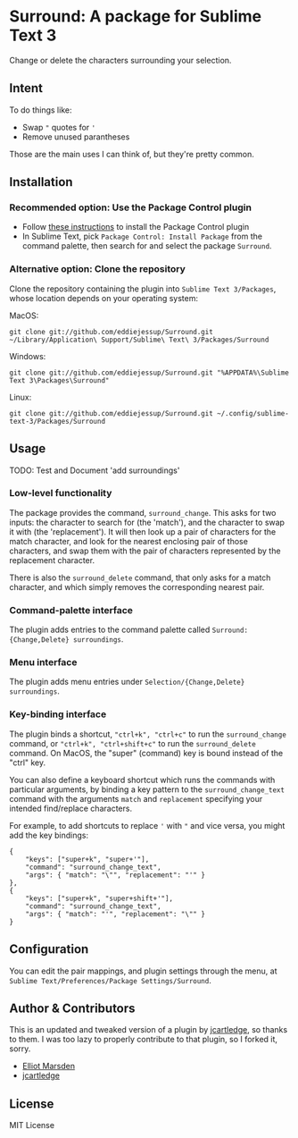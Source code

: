 # Surround: A package for Sublime Text 3

Change or delete the characters surrounding your selection.

## Intent

To do things like:

- Swap `"` quotes for `'`
- Remove unused parantheses

Those are the main uses I can think of, but they're pretty common.

## Installation

### Recommended option: Use the Package Control plugin

- Follow [these instructions](http://wbond.net/sublime_packages/package_control) to install the Package Control plugin
- In Sublime Text, pick `Package Control: Install Package` from the command palette, then search for and select the package `Surround`.

### Alternative option: Clone the repository

Clone the repository containing the plugin into `Sublime Text 3/Packages`, whose location depends on your operating system:

MacOS:

`git clone git://github.com/eddiejessup/Surround.git ~/Library/Application\ Support/Sublime\ Text\ 3/Packages/Surround`

Windows:

`git clone git://github.com/eddiejessup/Surround.git "%APPDATA%\Sublime Text 3\Packages\Surround"`

Linux:

`git clone git://github.com/eddiejessup/Surround.git ~/.config/sublime-text-3/Packages/Surround`

## Usage

TODO: Test and Document 'add surroundings'

### Low-level functionality

The package provides the command, `surround_change`. This asks for two inputs: the character to search for (the 'match'), and the character to swap it with (the 'replacement'). It will then look up a pair of characters for the match character, and look for the nearest enclosing pair of those characters, and swap them with the pair of characters represented by the replacement character.

There is also the `surround_delete` command, that only asks for a match character, and which simply removes the corresponding nearest pair.

### Command-palette interface

The plugin adds entries to the command palette called `Surround: {Change,Delete} surroundings`.

### Menu interface

The plugin adds menu entries under `Selection/{Change,Delete} surroundings`.

### Key-binding interface

The plugin binds a shortcut, `"ctrl+k", "ctrl+c"` to run the `surround_change` command, or `"ctrl+k", "ctrl+shift+c"` to run the `surround_delete` command. On MacOS, the "super" (command) key is bound instead of the "ctrl" key.

You can also define a keyboard shortcut which runs the commands with particular arguments, by binding a key pattern to the `surround_change_text` command with the arguments `match` and `replacement` specifying your intended find/replace characters.

For example, to add shortcuts to replace `'` with `"` and vice versa, you might add the key bindings:

```
{
    "keys": ["super+k", "super+'"],
    "command": "surround_change_text",
    "args": { "match": "\"", "replacement": "'" }
},
{
    "keys": ["super+k", "super+shift+'"],
    "command": "surround_change_text",
    "args": { "match": "'", "replacement": "\"" }
}
```

## Configuration

You can edit the pair mappings, and plugin settings through the menu, at `Sublime Text/Preferences/Package Settings/Surround`.

## Author & Contributors

This is an updated and tweaked version of a plugin by [jcartledge](https://github.com/jcartledge), so thanks to them. I was too lazy to properly contribute to that plugin, so I forked it, sorry.

- [Elliot Marsden](https://github.com/eddiejessup)
- [jcartledge](https://github.com/jcartledge/sublime-surround)

## License

MIT License
